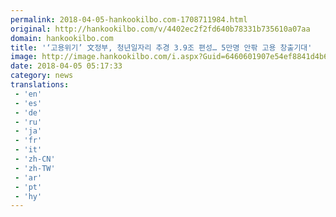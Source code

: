 ```yaml
---
permalink: 2018-04-05-hankookilbo.com-1708711984.html
original: http://hankookilbo.com/v/4402ec2f2fd640b78331b735610a07aa
domain: hankookilbo.com
title: '‘고용위기’ 文정부, 청년일자리 추경 3.9조 편성… 5만명 안팎 고용 창출기대'
image: http://image.hankookilbo.com/i.aspx?Guid=6460601907e54ef8841d4b63722840b3&Month=201804&size=980
date: 2018-04-05 05:17:33
category: news
translations: 
 - 'en'
 - 'es'
 - 'de'
 - 'ru'
 - 'ja'
 - 'fr'
 - 'it'
 - 'zh-CN'
 - 'zh-TW'
 - 'ar'
 - 'pt'
 - 'hy'
---
```



